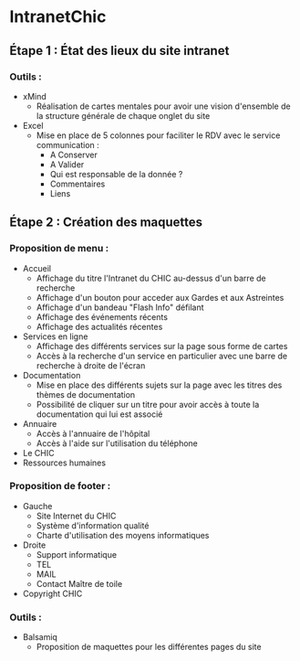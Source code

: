 # IntranetChic

## Étape 1 : État des lieux du site intranet

### Outils :
- xMind
     - Réalisation de cartes mentales pour avoir une vision d'ensemble de la structure générale de chaque onglet du site
- Excel
     - Mise en place de 5 colonnes pour faciliter le RDV avec le service communication :
          - A Conserver
          - A Valider
          - Qui est responsable de la donnée ?
          - Commentaires
          - Liens

## Étape 2 : Création des maquettes

### Proposition de menu :
- Accueil
     - Affichage du titre l'Intranet du CHIC au-dessus d'un barre de recherche
     - Affichage d'un bouton pour acceder aux Gardes et aux Astreintes
     - Affichage d'un bandeau "Flash Info" défilant
     - Affichage des événements récents
     - Affichage des actualités récentes
- Services en ligne
     - Affichage des différents services sur la page sous forme de cartes
     - Accès à la recherche d'un service en particulier avec une barre de recherche à droite de l'écran
- Documentation
     - Mise en place des différents sujets sur la page avec les titres des thèmes de documentation
     - Possibilité de cliquer sur un titre pour avoir accès à toute la documentation qui lui est associé
- Annuaire
     - Accès à l'annuaire de l'hôpital
     - Accès à l'aide sur l'utilisation du téléphone
- Le CHIC
- Ressources humaines

### Proposition de footer :
- Gauche
     - Site Internet du CHIC
     - Système d'information qualité
     - Charte d'utilisation des moyens informatiques
- Droite
     - Support informatique
     - TEL
     - MAIL
     - Contact Maître de toile
- Copyright CHIC

### Outils : 
- Balsamiq
     - Proposition de maquettes pour les différentes pages du site
